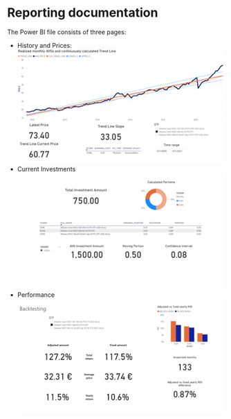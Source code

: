 # Reporting documentation

The Power BI file consists of three pages:
- History and Prices:
![](./history_and_prices_graph.png)
- Current Investments
![](./current_investments_graph.png)
- Performance
![](./backtesting_graph.png)
